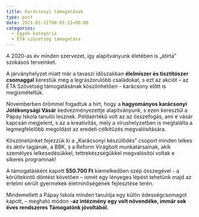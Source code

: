 ```yaml
---
title: Karácsonyi támogatások
type: post
date: 2021-01-31T00:03:21+00:00
categories:
  - Egyéb kategória
  - ÉTA szövetség támogatása
---
```

A 2020-as év minden szervezet, így alapítványunk életében is „átírta” szokásos terveinket.

A járványhelyzet miatt már a tavaszi időszakban **élelmiszer és tisztítószer csomaggal** kerestük meg a legrászorulóbb családokat, s ezt az akciót – az ÉTA Szövetség támogatásának köszönhetően - karácsony előtt is megismételtük.

Novemberben örömmel fogadtuk a hírt, hogy a **hagyományos karácsonyi Jótékonysági Vásár** kedvezményezettje alapítványunk, s ezen keresztül a Pápay Iskola tanulói lesznek. Példaértékű volt az az összefogás, ami e vásár kapcsán megjelent, s az a kreativitás, mely a vírushelyzetben is megtalálta a legmegfelelőbb megoldást az eredeti célkitűzés megvalósítására.

Köszönetünket fejezzük ki a „Karácsonyi készülődés” csoport minden lelkes és aktív tagjának, a BBK, s a Reform Virágbolt munkatársainak, akik személyes lelkesedésükkel, tettrekészségükkel megvalósítói voltak e sikeres programnak!

A támogatásként kapott **550.700 Ft** kiemelkedően szép összegével - a körültekintő döntést követően – ismét egy lényeges lépést tehetünk majd az értelmi sérült gyermekek életminőségének fejlesztése terén.

Mindemellett a Pápay Iskola minden tanulója egy külön édességcsomagot kapott, – megható módon –**az intézmény egy volt növendéke, immár sok éves rendszeres Támogatónk jóvoltából.**
